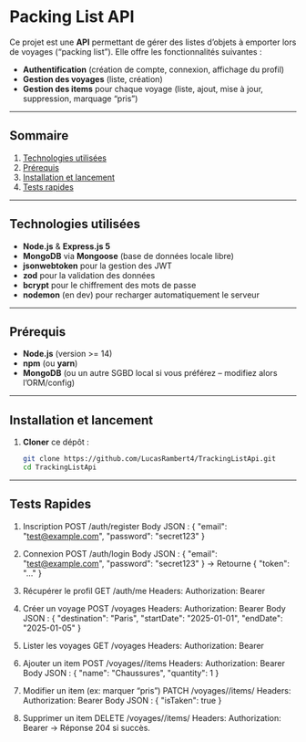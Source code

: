 # Packing List API

Ce projet est une **API** permettant de gérer des listes d’objets à emporter lors de voyages (“packing list”).
Elle offre les fonctionnalités suivantes :  
- **Authentification** (création de compte, connexion, affichage du profil)  
- **Gestion des voyages** (liste, création)  
- **Gestion des items** pour chaque voyage (liste, ajout, mise à jour, suppression, marquage “pris”)  

---

## Sommaire

1. [Technologies utilisées](#technologies-utilisées)  
2. [Prérequis](#prérequis)  
3. [Installation et lancement](#installation-et-lancement)   
4. [Tests rapides](#tests-rapides)

---

## Technologies utilisées

- **Node.js** & **Express.js 5**  
- **MongoDB** via **Mongoose** (base de données locale libre)  
- **jsonwebtoken** pour la gestion des JWT  
- **zod** pour la validation des données  
- **bcrypt** pour le chiffrement des mots de passe  
- **nodemon** (en dev) pour recharger automatiquement le serveur

---

## Prérequis

- **Node.js** (version >= 14)  
- **npm** (ou **yarn**)  
- **MongoDB** (ou un autre SGBD local si vous préférez – modifiez alors l’ORM/config)  

---

## Installation et lancement

1. **Cloner** ce dépôt :

   ```bash
   git clone https://github.com/LucasRambert4/TrackingListApi.git
   cd TrackingListApi

---

## Tests Rapides

1. Inscription
   POST /auth/register
   Body JSON :
   {
     "email": "test@example.com",
     "password": "secret123"
   }

2. Connexion
   POST /auth/login
   Body JSON :
   {
     "email": "test@example.com",
     "password": "secret123"
   }
   → Retourne { "token": "..." }

3. Récupérer le profil
   GET /auth/me
   Headers:
     Authorization: Bearer <token>

4. Créer un voyage
   POST /voyages
   Headers:
     Authorization: Bearer <token>
   Body JSON :
   {
     "destination": "Paris",
     "startDate": "2025-01-01",
     "endDate": "2025-01-05"
   }

5. Lister les voyages
   GET /voyages
   Headers:
     Authorization: Bearer <token>

6. Ajouter un item
   POST /voyages/<voyageId>/items
   Headers:
     Authorization: Bearer <token>
   Body JSON :
   {
     "name": "Chaussures",
     "quantity": 1
   }

7. Modifier un item (ex: marquer “pris”)
   PATCH /voyages/<voyageId>/items/<itemId>
   Headers:
     Authorization: Bearer <token>
   Body JSON :
   {
     "isTaken": true
   }

8. Supprimer un item
   DELETE /voyages/<voyageId>/items/<itemId>
   Headers:
     Authorization: Bearer <token>
   → Réponse 204 si succès.
